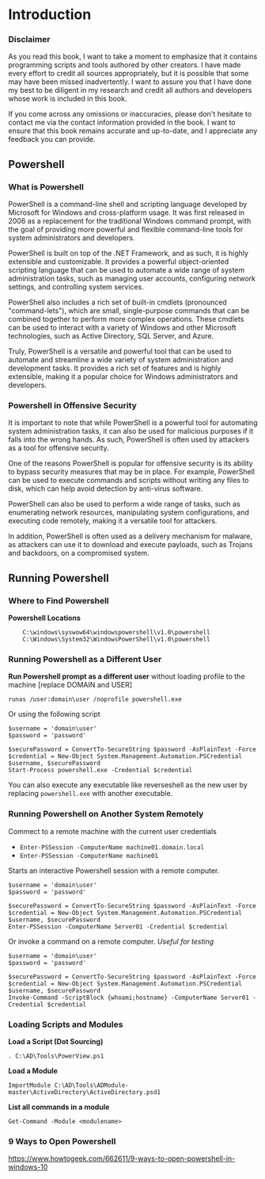 # Introduction

### Disclaimer

As you read this book, I want to take a moment to emphasize that it contains programming scripts and tools authored by other creators. I have made every effort to credit all sources appropriately, but it is possible that some may have been missed inadvertently. I want to assure you that I have done my best to be diligent in my research and credit all authors and developers whose work is included in this book.

If you come across any omissions or inaccuracies, please don't hesitate to contact me via the contact information provided in the book. I want to ensure that this book remains accurate and up-to-date, and I appreciate any feedback you can provide.

## Powershell

### What is Powershell

PowerShell is a command-line shell and scripting language developed by Microsoft for Windows and cross-platform usage. It was first released in 2006 as a replacement for the traditional Windows command prompt, with the goal of providing more powerful and flexible command-line tools for system administrators and developers.

PowerShell is built on top of the .NET Framework, and as such, it is highly extensible and customizable. It provides a powerful object-oriented scripting language that can be used to automate a wide range of system administration tasks, such as managing user accounts, configuring network settings, and controlling system services.

PowerShell also includes a rich set of built-in cmdlets (pronounced "command-lets"), which are small, single-purpose commands that can be combined together to perform more complex operations. These cmdlets can be used to interact with a variety of Windows and other Microsoft technologies, such as Active Directory, SQL Server, and Azure.

Truly, PowerShell is a versatile and powerful tool that can be used to automate and streamline a wide variety of system administration and development tasks. It provides a rich set of features and is highly extensible, making it a popular choice for Windows administrators and developers.

### Powershell in Offensive Security

It is important to note that while PowerShell is a powerful tool for automating system administration tasks, it can also be used for malicious purposes if it falls into the wrong hands. As such, PowerShell is often used by attackers as a tool for offensive security.

One of the reasons PowerShell is popular for offensive security is its ability to bypass security measures that may be in place. For example, PowerShell can be used to execute commands and scripts without writing any files to disk, which can help avoid detection by anti-virus software.

PowerShell can also be used to perform a wide range of tasks, such as enumerating network resources, manipulating system configurations, and executing code remotely, making it a versatile tool for attackers.

In addition, PowerShell is often used as a delivery mechanism for malware, as attackers can use it to download and execute payloads, such as Trojans and backdoors, on a compromised system.

## Running Powershell
### Where to Find Powershell

**Powershell Locations**
		
		C:\windows\syswow64\windowspowershell\v1.0\powershell
		C:\Windows\System32\WindowsPowerShell\v1.0\powershell
	
### Running Powershell as a Different User

**Run Powershell prompt as a different user** without loading profile to the machine [replace DOMAIN and USER]

`runas /user:domain\user /noprofile powershell.exe`

Or using the following script

```
$username = 'domain\user'
$password = 'password'

$securePassword = ConvertTo-SecureString $password -AsPlainText -Force
$credential = New-Object System.Management.Automation.PSCredential $username, $securePassword
Start-Process powershell.exe -Credential $credential
```

You can also execute any executable like reverseshell as the new user by replacing `powershell.exe` with another executable.

### Running Powershell on Another System Remotely

Commect to a remote machine with the current user credentials

-  `Enter-PSSession -ComputerName machine01.domain.local`
-  `Enter-PSSession -ComputerName machine01`

Starts an interactive Powershell session with a remote computer.

```
$username = 'domain\user'
$password = 'password'

$securePassword = ConvertTo-SecureString $password -AsPlainText -Force
$credential = New-Object System.Management.Automation.PSCredential $username, $securePassword
Enter-PSSession -ComputerName Server01 -Credential $credential
```

Or invoke a command on a remote computer. *Useful for testing*

```
$username = 'domain\user'
$password = 'password'

$securePassword = ConvertTo-SecureString $password -AsPlainText -Force
$credential = New-Object System.Management.Automation.PSCredential $username, $securePassword
Invoke-Command -ScriptBlock {whoami;hostname} -ComputerName Server01 -Credential $credential
```


### Loading Scripts and Modules

**Load a Script (Dot Sourcing)**

`. C:\AD\Tools\PowerView.ps1`

**Load a Module**

`ImportModule C:\AD\Tools\ADModule-master\ActiveDirectory\ActiveDirectory.psd1`

**List all commands in a module**

`Get-Command -Module <modulename>`


### 9 Ways to Open Powershell

https://www.howtogeek.com/662611/9-ways-to-open-powershell-in-windows-10




